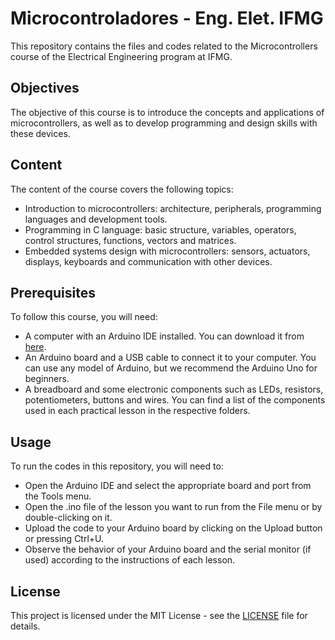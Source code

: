 # Microcontroladores - Eng. Elet. IFMG

This repository contains the files and codes related to the Microcontrollers course of the Electrical Engineering program at IFMG.

## Objectives

The objective of this course is to introduce the concepts and applications of microcontrollers, as well as to develop programming and design skills with these devices.

## Content

The content of the course covers the following topics:

- Introduction to microcontrollers: architecture, peripherals, programming languages and development tools.
- Programming in C language: basic structure, variables, operators, control structures, functions, vectors and matrices.
- Embedded systems design with microcontrollers: sensors, actuators, displays, keyboards and communication with other devices.

## Prerequisites

To follow this course, you will need:

- A computer with an Arduino IDE installed. You can download it from [here](https://www.arduino.cc/en/software).
- An Arduino board and a USB cable to connect it to your computer. You can use any model of Arduino, but we recommend the Arduino Uno for beginners.
- A breadboard and some electronic components such as LEDs, resistors, potentiometers, buttons and wires. You can find a list of the components used in each practical lesson in the respective folders.

## Usage

To run the codes in this repository, you will need to:

- Open the Arduino IDE and select the appropriate board and port from the Tools menu.
- Open the .ino file of the lesson you want to run from the File menu or by double-clicking on it.
- Upload the code to your Arduino board by clicking on the Upload button or pressing Ctrl+U.
- Observe the behavior of your Arduino board and the serial monitor (if used) according to the instructions of each lesson.

## License

This project is licensed under the MIT License - see the [LICENSE](LICENSE.txt) file for details.
